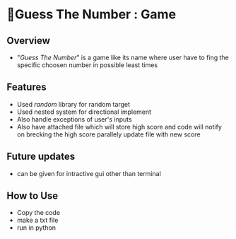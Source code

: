 # 🤔Guess The Number : Game

## Overview
- "*Guess The Number*" is a game like its name where user have to fing the specific choosen number in possible least times

## Features 
- Used *random* library for random target
- Used nested system for directional implement
- Also handle exceptions of user's inputs
- Also have attached file which will store high score and code will notify on brecking the high score parallely update file with new score

## Future updates
- can be given for intractive gui other than terminal

## How to Use
- Copy the code
- make a txt file
- run in python

  
